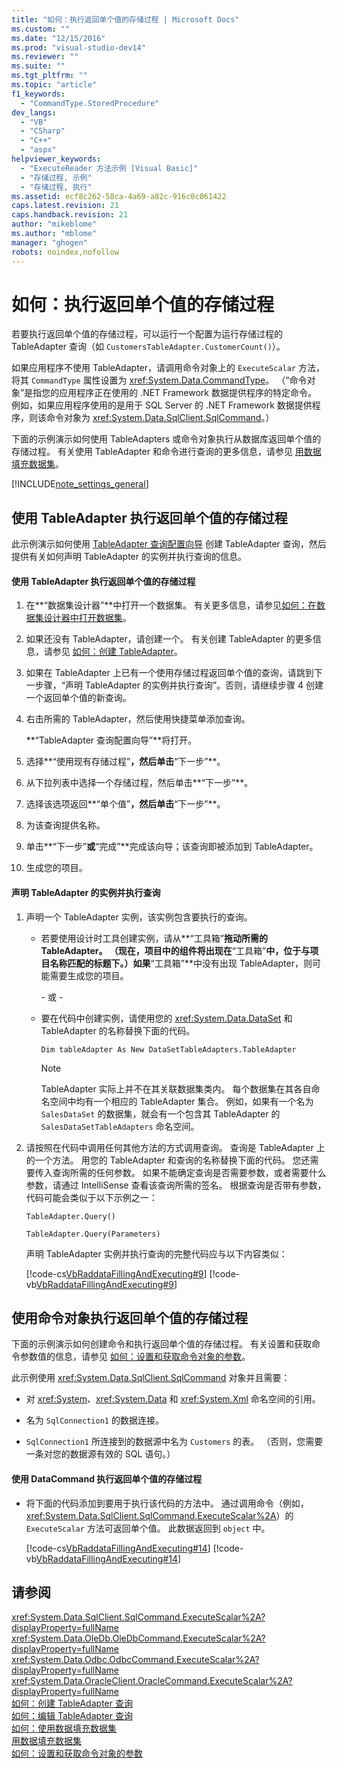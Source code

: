 ```yaml
---
title: "如何：执行返回单个值的存储过程 | Microsoft Docs"
ms.custom: ""
ms.date: "12/15/2016"
ms.prod: "visual-studio-dev14"
ms.reviewer: ""
ms.suite: ""
ms.tgt_pltfrm: ""
ms.topic: "article"
f1_keywords: 
  - "CommandType.StoredProcedure"
dev_langs: 
  - "VB"
  - "CSharp"
  - "C++"
  - "aspx"
helpviewer_keywords: 
  - "ExecuteReader 方法示例 [Visual Basic]"
  - "存储过程, 示例"
  - "存储过程, 执行"
ms.assetid: ecf8c262-58ca-4a69-a82c-916c0c061422
caps.latest.revision: 21
caps.handback.revision: 21
author: "mikeblome"
ms.author: "mblome"
manager: "ghogen"
robots: noindex,nofollow
---
```

# 如何：执行返回单个值的存储过程
若要执行返回单个值的存储过程，可以运行一个配置为运行存储过程的 TableAdapter 查询（如 `CustomersTableAdapter.CustomerCount()`）。  
  
 如果应用程序不使用 TableAdapter，请调用命令对象上的 `ExecuteScalar` 方法，将其 `CommandType` 属性设置为 <xref:System.Data.CommandType>。  （“命令对象”是指您的应用程序正在使用的 .NET Framework 数据提供程序的特定命令。[](../Topic/.NET%20Framework%20Data%20Providers.md) 例如，如果应用程序使用的是用于 SQL Server 的 .NET Framework 数据提供程序，则该命令对象为 <xref:System.Data.SqlClient.SqlCommand>。）  
  
 下面的示例演示如何使用 TableAdapters 或命令对象执行从数据库返回单个值的存储过程。  有关使用 TableAdapter 和命令进行查询的更多信息，请参见 [用数据填充数据集](../data-tools/fill-datasets-by-using-tableadapters.md)。  
  
 [!INCLUDE[note_settings_general](../data-tools/includes/note_settings_general_md.md)]  
  
## 使用 TableAdapter 执行返回单个值的存储过程  
 此示例演示如何使用 [TableAdapter 查询配置向导](../data-tools/editing-tableadapters.md) 创建 TableAdapter 查询，然后提供有关如何声明 TableAdapter 的实例并执行查询的信息。  
  
#### 使用 TableAdapter 执行返回单个值的存储过程  
  
1.  在**“数据集设计器”**中打开一个数据集。  有关更多信息，请参见[如何：在数据集设计器中打开数据集](../Topic/How%20to:%20Open%20a%20Dataset%20in%20the%20Dataset%20Designer.md)。  
  
2.  如果还没有 TableAdapter，请创建一个。  有关创建 TableAdapter 的更多信息，请参见 [如何：创建 TableAdapter](../data-tools/create-and-configure-tableadapters.md)。  
  
3.  如果在 TableAdapter 上已有一个使用存储过程返回单个值的查询，请跳到下一步骤，“声明 TableAdapter 的实例并执行查询”。否则，请继续步骤 4 创建一个返回单个值的新查询。  
  
4.  右击所需的 TableAdapter，然后使用快捷菜单添加查询。  
  
     **“TableAdapter 查询配置向导”**将打开。  
  
5.  选择**“使用现有存储过程”**，然后单击**“下一步”**。  
  
6.  从下拉列表中选择一个存储过程，然后单击**“下一步”**。  
  
7.  选择该选项返回**“单个值”**，然后单击**“下一步”**。  
  
8.  为该查询提供名称。  
  
9. 单击**“下一步”**或**“完成”**完成该向导；该查询即被添加到 TableAdapter。  
  
10. 生成您的项目。  
  
#### 声明 TableAdapter 的实例并执行查询  
  
1.  声明一个 TableAdapter 实例，该实例包含要执行的查询。  
  
    -   若要使用设计时工具创建实例，请从**“工具箱”**拖动所需的 TableAdapter。  （现在，项目中的组件将出现在**“工具箱”**中，位于与项目名称匹配的标题下。）如果**“工具箱”**中没有出现 TableAdapter，则可能需要生成您的项目。  
  
         \- 或 \-  
  
    -   要在代码中创建实例，请使用您的 <xref:System.Data.DataSet> 和 TableAdapter 的名称替换下面的代码。  
  
         `Dim tableAdapter As New DataSetTableAdapters.TableAdapter`  
  
        > [!NOTE]
        >  TableAdapter 实际上并不在其关联数据集类内。  每个数据集在其各自命名空间中均有一个相应的 TableAdapter 集合。  例如，如果有一个名为 `SalesDataSet` 的数据集，就会有一个包含其 TableAdapter 的 `SalesDataSetTableAdapters` 命名空间。  
  
2.  请按照在代码中调用任何其他方法的方式调用查询。  查询是 TableAdapter 上的一个方法。  用您的 TableAdapter 和查询的名称替换下面的代码。  您还需要传入查询所需的任何参数。  如果不能确定查询是否需要参数，或者需要什么参数，请通过 IntelliSense 查看该查询所需的签名。  根据查询是否带有参数，代码可能会类似于以下示例之一：  
  
     `TableAdapter.Query()`  
  
     `TableAdapter.Query(Parameters)`  
  
     声明 TableAdapter 实例并执行查询的完整代码应与以下内容类似：  
  
     [!code-cs[VbRaddataFillingAndExecuting#9](../data-tools/codesnippet/CSharp/how-to-execute-a-stored-procedure-that-returns-a-single-value_1.cs)]
     [!code-vb[VbRaddataFillingAndExecuting#9](../data-tools/codesnippet/VisualBasic/how-to-execute-a-stored-procedure-that-returns-a-single-value_1.vb)]  
  
## 使用命令对象执行返回单个值的存储过程  
 下面的示例演示如何创建命令和执行返回单个值的存储过程。  有关设置和获取命令参数值的信息，请参见 [如何：设置和获取命令对象的参数](../Topic/How%20to:%20Set%20and%20Get%20Parameters%20for%20Command%20Objects.md)。  
  
 此示例使用 <xref:System.Data.SqlClient.SqlCommand> 对象并且需要：  
  
-   对 <xref:System>、<xref:System.Data> 和 <xref:System.Xml> 命名空间的引用。  
  
-   名为 `SqlConnection1` 的数据连接。  
  
-   `SqlConnection1` 所连接到的数据源中名为 `Customers` 的表。  （否则，您需要一条对您的数据源有效的 SQL 语句。）  
  
#### 使用 DataCommand 执行返回单个值的存储过程  
  
-   将下面的代码添加到要用于执行该代码的方法中。  通过调用命令（例如，<xref:System.Data.SqlClient.SqlCommand.ExecuteScalar%2A>）的 `ExecuteScalar` 方法可返回单个值。  此数据返回到 `object` 中。  
  
     [!code-cs[VbRaddataFillingAndExecuting#14](../data-tools/codesnippet/CSharp/how-to-execute-a-stored-procedure-that-returns-a-single-value_2.cs)]
     [!code-vb[VbRaddataFillingAndExecuting#14](../data-tools/codesnippet/VisualBasic/how-to-execute-a-stored-procedure-that-returns-a-single-value_2.vb)]  
  
## 请参阅  
 <xref:System.Data.SqlClient.SqlCommand.ExecuteScalar%2A?displayProperty=fullName>   
 <xref:System.Data.OleDb.OleDbCommand.ExecuteScalar%2A?displayProperty=fullName>   
 <xref:System.Data.Odbc.OdbcCommand.ExecuteScalar%2A?displayProperty=fullName>   
 <xref:System.Data.OracleClient.OracleCommand.ExecuteScalar%2A?displayProperty=fullName>   
 [如何：创建 TableAdapter 查询](../data-tools/how-to-create-tableadapter-queries.md)   
 [如何：编辑 TableAdapter 查询](../data-tools/how-to-edit-tableadapter-queries.md)   
 [如何：使用数据填充数据集](../data-tools/how-to-fill-a-dataset-with-data.md)   
 [用数据填充数据集](../data-tools/fill-datasets-by-using-tableadapters.md)   
 [如何：设置和获取命令对象的参数](../Topic/How%20to:%20Set%20and%20Get%20Parameters%20for%20Command%20Objects.md)